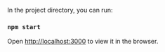 In the project directory, you can run:

### `npm start`

Open [http://localhost:3000](http://localhost:3000) to view it in the browser.

